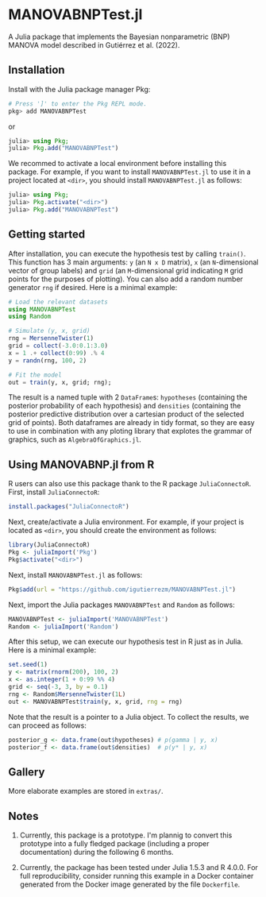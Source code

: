 # MANOVABNPTest.jl

A Julia package that implements the Bayesian nonparametric (BNP) MANOVA model described in 
Gutiérrez et al. (2022).

## Installation

Install with the Julia package manager Pkg:

```julia
# Press ']' to enter the Pkg REPL mode.
pkg> add MANOVABNPTest
```
or
```julia
julia> using Pkg; 
julia> Pkg.add("MANOVABNPTest")
```
We recommed to activate a local environment before installing this package. For example, if you want to install `MANOVABNPTest.jl` to use it in a project located at `<dir>`, you should install `MANOVABNPTest.jl` as follows:
```julia
julia> using Pkg; 
julia> Pkg.activate("<dir>")
julia> Pkg.add("MANOVABNPTest")
```

## Getting started

After installation, you can execute the hypothesis test by calling `train()`. This function has 3 main arguments: `y` (an `N x D` matrix), `x` (an `N`-dimensional vector of group labels) and `grid` (an `M`-dimensional grid indicating `M` grid points for the purposes of plotting). You can also add a random number generator `rng` if desired. Here is a minimal example:
```julia
# Load the relevant datasets
using MANOVABNPTest
using Random

# Simulate (y, x, grid)
rng = MersenneTwister(1)
grid = collect(-3.0:0.1:3.0)
x = 1 .+ collect(0:99) .% 4
y = randn(rng, 100, 2)

# Fit the model
out = train(y, x, grid; rng);
```
The result is a named tuple with 2 `DataFrame`s: `hypotheses` (containing the posterior probability of each hypothesis) and `densities` (containing the posterior predictive distribution over a cartesian product of the selected grid of points). Both dataframes are already in tidy format, so they are easy to use in combination with any ploting library that explotes the grammar of graphics, such as `AlgebraOfGraphics.jl`.

## Using MANOVABNP.jl from R

R users can also use this package thank to the R package `JuliaConnectoR`. First, install `JuliaConnectoR`:
```R
install.packages("JuliaConnectoR")
```
Next, create/activate a Julia environment. For example, if your project is located as `<dir>`, you should create the environment as follows:
```R
library(JuliaConnectoR)
Pkg <- juliaImport('Pkg')
Pkg$activate("<dir>")
```
Next, install `MANOVABNPTest.jl` as follows:
```R
Pkg$add(url = "https://github.com/igutierrezm/MANOVABNPTest.jl")
```
Next, import the Julia packages `MANOVABNPTest` and `Random` as follows:
```R
MANOVABNPTest <- juliaImport('MANOVABNPTest')
Random <- juliaImport('Random')
```
After this setup, we can execute our hypothesis test in R just as in Julia. Here is a minimal example:
```R
set.seed(1)
y <- matrix(rnorm(200), 100, 2)
x <- as.integer(1 + 0:99 %% 4)
grid <- seq(-3, 3, by = 0.1)
rng <- Random$MersenneTwister(1L)
out <- MANOVABNPTest$train(y, x, grid, rng = rng)
```
Note that the result is a pointer to a Julia object. To collect the results, we can proceed as follows:
```R
posterior_g <- data.frame(out$hypotheses) # p(gamma | y, x)
posterior_f <- data.frame(out$densities)  # p(y* | y, x)
```

## Gallery

More elaborate examples are stored in `extras/`. 

## Notes

1. Currently, this package is a prototype. I'm plannig to convert this prototype into a fully fledged package (including a proper documentation) during the following 6 months.

2. Currently, the package has been tested under Julia 1.5.3 and R 4.0.0. For full reproducibility, consider running this example in a Docker container generated from the Docker image generated by the file `Dockerfile`.
